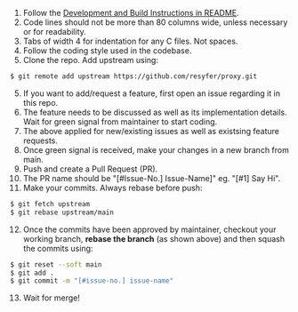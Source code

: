 1) Follow the [Development and Build Instructions in README](./README.md#development-and-building-from-source).
2) Code lines should not be more than 80 columns wide, unless necessary or for readability.
3) Tabs of width 4 for indentation for any C files. Not spaces.
4) Follow the coding style used in the codebase.
5) Clone the repo. Add upstream using:
```sh
$ git remote add upstream https://github.com/resyfer/proxy.git
```

5) If you want to add/request a feature, first open an issue regarding it in this repo.
6) The feature needs to be discussed as well as its implementation details. Wait for green signal from maintainer to start coding.
7) The above applied for new/existing issues as well as existsing feature requests.
8) Once green signal is received, make your changes in a new branch from main.
9) Push and create a Pull Request (PR).
10) The PR name should be "[#Issue-No.] Issue-Name]" eg. "[#1] Say Hi".
11) Make your commits. Always rebase before push:

```sh
$ git fetch upstream
$ git rebase upstream/main
```

12) Once the commits have been approved by maintainer, checkout your working branch, **rebase the branch** (as shown above) and then squash the commits using:
```sh
$ git reset --soft main
$ git add .
$ git commit -m "[#issue-no.] issue-name"
```

13) Wait for merge!
